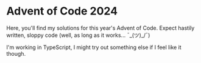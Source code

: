 # Advent of Code 2024
Here, you'll find my solutions for this year's Advent of Code. Expect hastily written, sloppy code (well, as long as it works... ¯\_(ツ)_/¯) 

I'm working in TypeScript, I might try out something else if I feel like it though.
